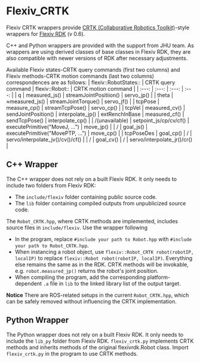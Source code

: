 # Flexiv_CRTK
Flexiv CRTK wrappers provide [CRTK (Collaborative Robotics Toolkit)](https://collaborative-robotics.github.io/)-style wrappers for [Flexiv RDK](https://github.com/flexivrobotics/flexiv_rdk) (v 0.6). 

C++ and Python wrappers are provided with the support from JHU team. As wrappers are using derived classes of base classes in Flexiv RDK, they are also compatible with newer versions of RDK after necessary adjustments.

Available Flexiv states-CRTK query commands (first two columns) and Flexiv methods-CRTK motion commands (last two columns) correspondences are as follows:
| flexiv::RobotStates:: | CRTK query command | flexiv::Robot:: | CRTK motion command |
| :---: | :---: | :---: | :---: |
| q |   measured_js() | streamJointPositiion() | servo_jp() |
| theta | ≈measured_js() | streamJointTorque() | servo_jf() |
| tcpPose | measure_cp() | streamTcpPose() | servo_cp() |
| tcpVel | measured_cv() | sendJointPosition() | interpolate_jp()
| extRenchInBase | measured_cf() | sendTcpPose() | interpolate_cp() |
| /(unavailable) | setpoint_js/cp/cv/cf() | executePrimitive("MoveJ, ...") | move_jp() |
| / | goal_js() | executePrimitive("MovePTP, ...") | move_cp() |
| tcpPoseDes | goal_cp() | / | servo/interpolate_jv()/cv()/cf() |
| / | goal_cv() | / | servo/interpolate_jr()/cr() |

## C++ Wrapper
The C++ wrapper does not rely on a built Flexiv RDK. It only needs to include two folders from Flexiv RDK:
- The `include/flexiv` folder containing public source code.
- The `lib` folder containing compiled outputs from unpublicized source code.

The `Robot_CRTK.hpp`, where CRTK methods are implemented, includes source files in `include/flexiv`. Use the wrapper following
- In the program, replace `#include your path to Robot.hpp` with `#include your path to Robot_CRTK.hpp`.
- When instancing a robot object, use `flexiv::Robot_CRTK robot(robotIP, localIP)` to replace `flexiv::Robot robot(robotIP, localIP)`. Everything else remains the same as in the RDK. CRTK methods will be invokable, e.g. `robot.measured_jp()` returns the robot's joint position.
- When compiling the program, add the corresponding platform-dependent `.a` file in `lib` to the linked library list of the output target. 

**Notice**
There are ROS-related setups in the current `Robot_CRTK.hpp`, which can be safely removed without influencing the CRTK implementation.

## Python Wrapper
The Python wrapper does not rely on a built Flexiv RDK. It only needs to include the `lib_py` folder from Flexiv RDK. `flexiv_crtk.py` implements CRTK methods and inherits methods 
of the original flexivrdk.Robot class. Import `flexiv_crtk.py` in the program to use CRTK methods.
